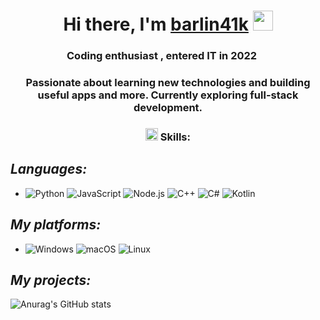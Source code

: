 <h1 align="center">Hi there, I'm <a href="https://github.com/barlin41k" target="_blank">barlin41k</a> 
<img src="https://github.com/blackcater/blackcater/raw/main/images/Hi.gif" height="32"/></h1>
<h3 align="center">Coding enthusiast , entered IT in 2022
<img src="https://gifdb.com/images/high/coding-animated-laptop-flow-stream-ja04010rm5o68zfk.gif" height="16"/></h3>
<h3 align="center">Passionate about learning new technologies and building useful apps and more. Currently exploring full-stack development.</h3>


<h3 align="center"><img src="https://www.animatedimages.org/data/media/280/animated-star-image-0151.gif" height="20"/> Skills:</h3>

## *Languages:*
- ![Python](https://img.shields.io/badge/python-3670A0?style=for-the-badge&logo=python&logoColor=ffdd54) ![JavaScript](https://img.shields.io/badge/javascript-%23323330.svg?style=for-the-badge&logo=javascript&logoColor=%23F7DF1E) ![Node.js](https://img.shields.io/badge/node.js-339933?style=for-the-badge&logo=nodedotjs&logoColor=white) ![C++](https://img.shields.io/badge/c++-%2300599C.svg?style=for-the-badge&logo=c%2B%2B&logoColor=white) ![C#](https://img.shields.io/badge/c%23-239120?style=for-the-badge&logo=c-sharp&logoColor=white) ![Kotlin](https://img.shields.io/badge/kotlin-0095D5?style=for-the-badge&logo=kotlin&logoColor=white)
## *My platforms:*
- ![Windows](https://img.shields.io/badge/Windows-0078D6?style=for-the-badge&logo=windows&logoColor=white) ![macOS](https://img.shields.io/badge/mac%20os-000000?style=for-the-badge&logo=macos&logoColor=F0F0F0) ![Linux](https://img.shields.io/badge/Linux-FCC624?style=for-the-badge&logo=linux&logoColor=black)


## *My projects:*

![Anurag's GitHub stats](https://github-readme-stats.vercel.app/api?username=barlin41k&show_icons=true&theme=dark)
